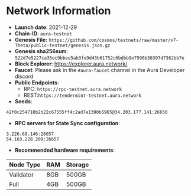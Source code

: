 # Network Information
- **Launch date**: 2021-12-29
- **Chain-ID**: `aura-testnet`
- **Genesis File:** `https://github.com/cosmos/testnets/raw/master/v7-Theta/public-testnet/genesis.json.gz`
- **Genesis sha256sum**: `522d7e5227ca35ec9bbee5ab3fe9d43b61752c6bdbb9e7996b38307d7362bb7e`
- **Block Explorer**: https://explorer.aura.network/
- **Faucet**: Please ask in the `#aura-faucet` channel in the Aura Developer discord
- **Public Endpoints**:
  - RPC: `https://rpc-testnet.aura.network`
  - REST:`https://tendermint-testnet.aura.network`
- **Seeds**:
```
42f0c254710b2b22c67555ff4c2ad7e1390b5965@34.203.177.141:26656
```
- **RPC servers for State Sync configuration**:
```
3.226.69.146:26657
54.163.228.209:26657
```
- **Recommended hardware requirements**:

| Node Type  | RAM  | Storage  | 
|------------|------|----------|
| Validator  | 8GB  | 500GB    |
| Full       | 4GB  | 500GB    |  

